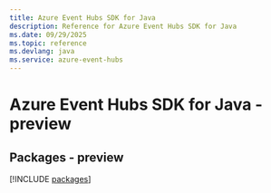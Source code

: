 ```yaml
---
title: Azure Event Hubs SDK for Java
description: Reference for Azure Event Hubs SDK for Java
ms.date: 09/29/2025
ms.topic: reference
ms.devlang: java
ms.service: azure-event-hubs
---
```

# Azure Event Hubs SDK for Java - preview
## Packages - preview
[!INCLUDE [packages](event-hubs-index.md)]